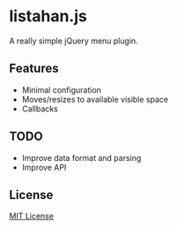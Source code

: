 # listahan.js

A really simple jQuery menu plugin.

## Features

* Minimal configuration
* Moves/resizes to available visible space
* Callbacks

## TODO

* Improve data format and parsing
* Improve API

## License

[MIT License](http://marksteve.mit-license.org)